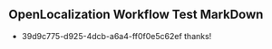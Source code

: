 ## OpenLocalization Workflow Test MarkDown
* 39d9c775-d925-4dcb-a6a4-ff0f0e5c62ef 
thanks!<!--HONumber=Mar16_HO2-->
